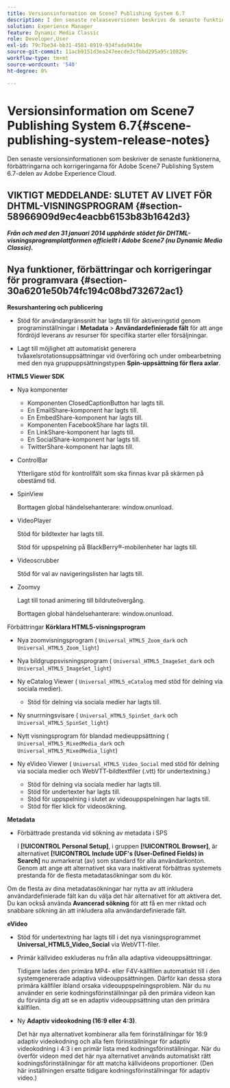```yaml
---
title: Versionsinformation om Scene7 Publishing System 6.7
description: I den senaste releaseversionen beskrivs de senaste funktionerna, förbättringarna och fixarna för Adobe Scene7 Publishing System 6.7, som ingår i Adobe Experience Manager-lösningen i Adobe Experience Cloud.
solution: Experience Manager
feature: Dynamic Media Classic
role: Developer,User
exl-id: 79c7be34-bb31-4581-8919-934fada9410e
source-git-commit: 11acb9151d3ea247eecde3cfbbd295a95c10829c
workflow-type: tm+mt
source-wordcount: '540'
ht-degree: 0%

---
```


# Versionsinformation om Scene7 Publishing System 6.7{#scene-publishing-system-release-notes}

Den senaste versionsinformationen som beskriver de senaste funktionerna, förbättringarna och korrigeringarna för Adobe Scene7 Publishing System 6.7-delen av Adobe Experience Cloud.

## VIKTIGT MEDDELANDE: SLUTET AV LIVET FÖR DHTML-VISNINGSPROGRAM {#section-58966909d9ec4eacbb6153b83b1642d3}

***Från och med den 31 januari 2014 upphörde stödet för DHTML-visningsprogramplattformen officiellt i Adobe Scene7 (nu Dynamic Media Classic).***

## Nya funktioner, förbättringar och korrigeringar för programvara {#section-30a6201e50b74fc194c08bd732672ac1}

**Resurshantering och publicering**

* Stöd för användargränssnitt har lagts till för aktiveringstid genom programinställningar i **Metadata** > **Användardefinierade fält** för att ange fördröjd leverans av resurser för specifika starter eller försäljningar.

<!--   [More information](http://help.adobe.com/en_US/scene7/using/WS08F62297-36A5-4c35-9D4E-5BE38C41D39C.html). -->

* Lagt till möjlighet att automatiskt generera tvåaxelsrotationsuppsättningar vid överföring och under ombearbetning med den nya gruppuppsättningstypen **Spin-uppsättning för flera axlar**.

<!--   [More information](http://help.adobe.com/en_US/scene7/using/WSf6ef983f54a76485-20cc30b112624e7b244-7fff.html). -->

**HTML5 Viewer SDK**

<!-- The *Adobe Scene7 HTML5 Viewers SDK* is available as part of the SDK download from Adobe Developer Connection.

[More information](http://help.adobe.com/en_US/scene7/using/WSd4272150f67705c11b002eec12fcba4dee6-8000.html). -->

* Nya komponenter

   * Komponenten ClosedCaptionButton har lagts till.
   * En EmailShare-komponent har lagts till.
   * En EmbedShare-komponent har lagts till.
   * Komponenten FacebookShare har lagts till.
   * En LinkShare-komponent har lagts till.
   * En SocialShare-komponent har lagts till.
   * TwitterShare-komponent har lagts till.

* ControlBar

  Ytterligare stöd för kontrollfält som ska finnas kvar på skärmen på obestämd tid.

* SpinView

  Borttagen global händelsehanterare: window.onunload.

* VideoPlayer

  Stöd för bildtexter har lagts till.

  Stöd för uppspelning på BlackBerry®-mobilenheter har lagts till.

* Videoscrubber

  Stöd för val av navigeringslisten har lagts till.

* Zoomvy

  Lagt till tonad animering till bildruteövergång.

  Borttagen global händelsehanterare: window.onunload.

Förbättringar
**Körklara HTML5-visningsprogram**

* Nya zoomvisningsprogram ( `Universal_HTML5_Zoom_dark` och `Universal_HTML5_Zoom_light`)
* Nya bildgruppsvisningsprogram ( `Universal_HTML5_ImageSet_dark` och `Universal_HTML5_ImageSet_light`)
* Ny eCatalog Viewer ( `Universal_HTML5_eCatalog` med stöd för delning via sociala medier).

   * Stöd för delning via sociala medier har lagts till.

* Ny snurrningsvisare ( `Universal_HTML5_SpinSet_dark` och `Universal_HTML5_SpinSet_light`)

* Nytt visningsprogram för blandad medieuppsättning ( `Universal_HTML5_MixedMedia_dark` och `Universal_HTML5_MixedMedia_light`)
* Ny eVideo Viewer ( `Universal_HTML5_Video_Social` med stöd för delning via sociala medier och WebVTT-bildtextfiler (.vtt) för undertextning.)

   * Stöd för delning via sociala medier har lagts till.
   * Stöd för undertexter har lagts till.
   * Stöd för uppspelning i slutet av videouppspelningen har lagts till.
   * Stöd för fler klick för videosökning.

<!-- [Viewer preset compatibility matrix](http://help.adobe.com/en_US/scene7/using/WS6E593DEA-7D81-4cd6-84B0-85E8BB274176.html).

[Adding captions to eVideo](http://help.adobe.com/en_US/scene7/using/WS98ca2e6790647c06-6f6f53e137b959f094-8000.html). -->
**Metadata**

* Förbättrade prestanda vid sökning av metadata i SPS

  I **[!UICONTROL Personal Setup]**, i gruppen **[!UICONTROL Browser]**, är alternativet **[!UICONTROL Include UDF's (User-Defined Fields) in Search]** nu avmarkerat (av) som standard för alla användarkonton. Genom att ange att alternativet ska vara inaktiverat förbättras systemets prestanda för de flesta metadatasökningar som du kör.

<!--   [Personal Setup](http://help.adobe.com/en_US/scene7/using/WSCAAE9C8A-F172-43a8-B134-6163E7C80218.html). -->

Om de flesta av dina metadatasökningar har nytta av att inkludera användardefinierade fält kan du välja det här alternativet för att aktivera det. Du kan också använda **Avancerad sökning** för att få en mer riktad och snabbare sökning än att inkludera alla användardefinierade fält.

<!--   [Advanced search](http://help.adobe.com/en_US/scene7/using/WS259993e42159a215-1c6a66df1265272619e-7ff5.html). -->

**eVideo**

* Stöd för undertextning har lagts till i det nya visningsprogrammet **Universal_HTML5_Video_Social** via WebVTT-filer.

<!--   [Adding captions to eVideo](http://help.stage.adobe.com/en_US/scene7/using/WS98ca2e6790647c06-6f6f53e137b959f094-8000.html). -->

* Primär källvideo exkluderas nu från alla adaptiva videouppsättningar.

  Tidigare lades den primära MP4- eller F4V-källfilen automatiskt till i den systemgenererade adaptiva videouppsättningen. Därför kan dessa stora primära källfiler ibland orsaka videouppspelningsproblem. När du nu använder en serie kodningsförinställningar på den primära videon kan du förvänta dig att se en adaptiv videouppsättning utan den primära källfilen.

* Ny **Adaptiv videokodning (16:9 eller 4:3)**.

  Det här nya alternativet kombinerar alla fem förinställningar för 16:9 adaptiv videokodning och alla fem förinställningar för adaptiv videokodning i 4:3 i en primär lista med kodningsförinställningar. När du överför videon med det här nya alternativet används automatiskt rätt kodningsförinställningar för att matcha källvideons proportioner. (Den här inställningen ersatte tidigare kodningsförinställningar för adaptiv video.)

<!--   [More information](http://help.stage.adobe.com/en_US/scene7/using/WSE86ACF2B-BD50-4c48-A1D7-9CD4405B62D0.html). -->
